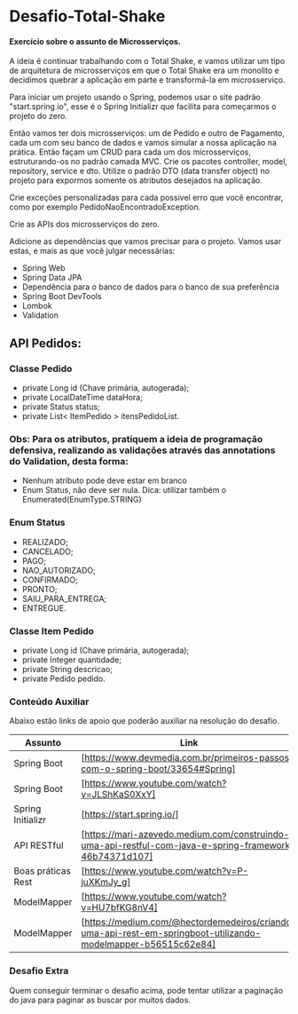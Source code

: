 # Desafio-Total-Shake

#### Exercício sobre o assunto de Microsserviços.

A ideia é continuar trabalhando com o Total Shake, e vamos utilizar um tipo de arquitetura de microsserviços em que o Total Shake era um monolito e decidimos quebrar a aplicação em parte e transformá-la em microsserviço.

Para iniciar um projeto usando o Spring, podemos usar o site padrão "start.spring.io", esse é o Spring Initializr que facilita para começarmos o projeto do zero.

Então vamos ter dois microsserviços: um de Pedido e outro de
Pagamento, cada um com seu banco de dados e vamos simular a nossa
aplicação na prática. Então façam um CRUD para cada um dos microsserviços, estruturando-os no padrão camada MVC. Crie os pacotes controller, model, repository, service e dto. Utilize o padrão DTO (data transfer object) no projeto para expormos somente os atributos desejados na aplicação.

Crie exceções personalizadas para cada possivel erro que você encontrar, como por exemplo PedidoNaoEncontradoException.

Crie as APIs dos microsserviços do zero. 

Adicione as dependências que vamos precisar para o projeto. Vamos usar estas, e mais as que você julgar necessárias: 

- Spring Web
- Spring Data JPA
- Dependência para o banco de dados para o banco de sua preferência
- Spring Boot DevTools
- Lombok
- Validation


## API Pedidos:

### Classe Pedido
- private Long id (Chave primária, autogerada);
- private LocalDateTime dataHora;
- private Status status;
- private List< ItemPedido > itensPedidoList.

 ### Obs: Para os atributos, pratiquem a ideia de programação defensiva, realizando as validações através das annotations do Validation, desta forma:
- Nenhum atributo pode deve estar em branco
- Enum Status, não deve ser nula. Dica: utilizar também o Enumerated(EnumType.STRING)

### Enum Status
- REALIZADO;
- CANCELADO;
- PAGO;
- NAO_AUTORIZADO;
- CONFIRMADO;
- PRONTO;
- SAIU_PARA_ENTREGA;
- ENTREGUE.

### Classe Item Pedido
- private Long id (Chave primária, autogerada);
- private Integer quantidade;
- private String descricao;
- private Pedido pedido.


### Conteúdo Auxiliar
Abaixo estão links de apoio que poderão auxiliar na resolução do desafio.

| Assunto | Link |
| ------ | ------ |
| Spring Boot | [https://www.devmedia.com.br/primeiros-passos-com-o-spring-boot/33654#Spring] |
| Spring Boot | [https://www.youtube.com/watch?v=JLShKaS0XxY] |
| Spring Initializr | [https://start.spring.io/] |
| API RESTful | [https://mari-azevedo.medium.com/construindo-uma-api-restful-com-java-e-spring-framework-46b74371d107] |
| Boas práticas Rest | [https://www.youtube.com/watch?v=P-juXKmJy_g] |
| ModelMapper | [https://www.youtube.com/watch?v=HU7bfKG8nV4] |
| ModelMapper| [https://medium.com/@hectordemedeiros/criando-uma-api-rest-em-springboot-utilizando-modelmapper-b56515c62e84] |

### Desafio Extra
Quem conseguir terminar o desafio acima, pode tentar utilizar a paginação do java para paginar as buscar por muitos dados.
